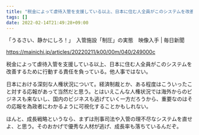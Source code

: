 ```yaml
---
title: "税金によって虐待入管を支援している以上、日本に住む人全員がこのシステムを改善するために行動する責任を負っている。"
tags: []
date: 2022-02-14T21:49:28+09:00
---
```


「うるさい、静かにしろ！」　入管施設「制圧」の実態　映像入手 | 毎日新聞

https://mainichi.jp/articles/20220211/k00/00m/040/249000c

税金によって虐待入管を支援している以上、日本に住む人全員がこのシステムを改善するために行動する責任を負っている。他人事ではない。

日本における深刻な人権状況について。経済制裁とか、ある程度はこういったこと対する応報があって当然だと思う。とはいえこんな人権状況では海外からのビジネスも来ないし、国内のビジネスも逃げていく一方だろうから、重要なのはその応報を為政者にわかるように可視化することかもしれない。

ほんと、成長戦略というなら、まずは刑事司法や入管の理不尽なシステムを直せよ、と思う。そのおかげで優秀な人材が逃げ、成長率も落ちているんだぞ。
